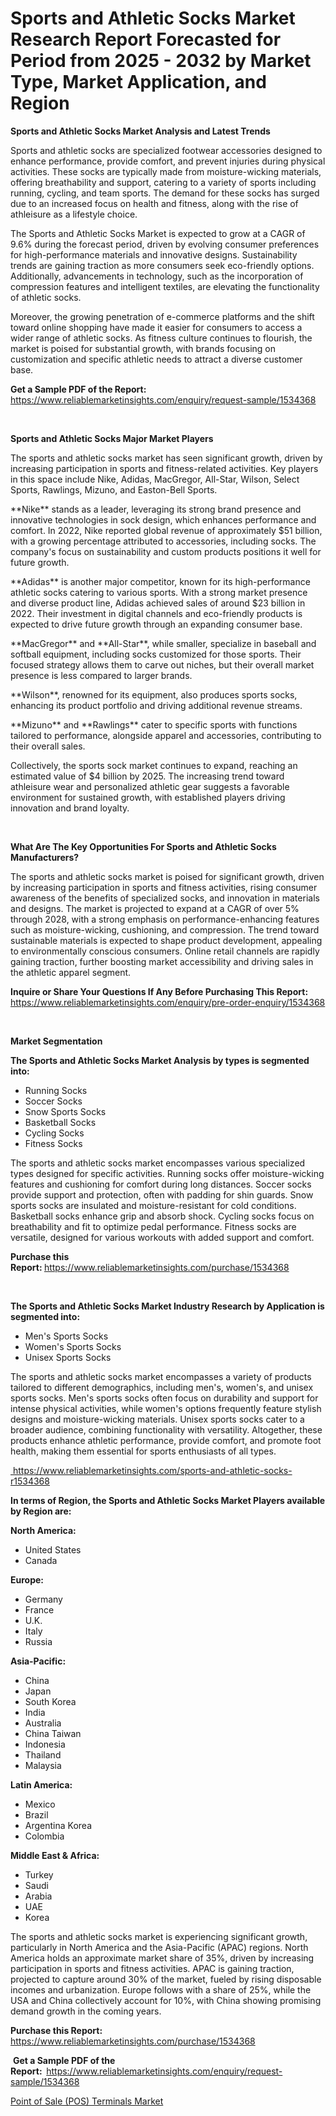 <p><h1>Sports and Athletic Socks Market Research Report Forecasted for Period from 2025 -  2032 by Market Type, Market Application, and Region</h1></p><p><strong>Sports and Athletic Socks Market Analysis and Latest Trends</strong></p>
<p><p>Sports and athletic socks are specialized footwear accessories designed to enhance performance, provide comfort, and prevent injuries during physical activities. These socks are typically made from moisture-wicking materials, offering breathability and support, catering to a variety of sports including running, cycling, and team sports. The demand for these socks has surged due to an increased focus on health and fitness, along with the rise of athleisure as a lifestyle choice.</p><p>The Sports and Athletic Socks Market is expected to grow at a CAGR of 9.6% during the forecast period, driven by evolving consumer preferences for high-performance materials and innovative designs. Sustainability trends are gaining traction as more consumers seek eco-friendly options. Additionally, advancements in technology, such as the incorporation of compression features and intelligent textiles, are elevating the functionality of athletic socks. </p><p>Moreover, the growing penetration of e-commerce platforms and the shift toward online shopping have made it easier for consumers to access a wider range of athletic socks. As fitness culture continues to flourish, the market is poised for substantial growth, with brands focusing on customization and specific athletic needs to attract a diverse customer base.</p></p>
<p><strong>Get a Sample PDF of the Report:&nbsp;</strong> <a href="https://www.reliablemarketinsights.com/enquiry/request-sample/1534368?utm_campaign=2454&utm_medium=2&utm_source=Github&utm_content=ia&utm_term=05042025&utm_id=sports-and-athletic-socks">https://www.reliablemarketinsights.com/enquiry/request-sample/1534368</a></p>
<p>&nbsp;</p>
<p><strong>Sports and Athletic Socks Major Market Players</strong></p>
<p><p>The sports and athletic socks market has seen significant growth, driven by increasing participation in sports and fitness-related activities. Key players in this space include Nike, Adidas, MacGregor, All-Star, Wilson, Select Sports, Rawlings, Mizuno, and Easton-Bell Sports.</p><p>**Nike** stands as a leader, leveraging its strong brand presence and innovative technologies in sock design, which enhances performance and comfort. In 2022, Nike reported global revenue of approximately $51 billion, with a growing percentage attributed to accessories, including socks. The company's focus on sustainability and custom products positions it well for future growth.  </p><p>**Adidas** is another major competitor, known for its high-performance athletic socks catering to various sports. With a strong market presence and diverse product line, Adidas achieved sales of around $23 billion in 2022. Their investment in digital channels and eco-friendly products is expected to drive future growth through an expanding consumer base.</p><p>**MacGregor** and **All-Star**, while smaller, specialize in baseball and softball equipment, including socks customized for those sports. Their focused strategy allows them to carve out niches, but their overall market presence is less compared to larger brands.</p><p>**Wilson**, renowned for its equipment, also produces sports socks, enhancing its product portfolio and driving additional revenue streams. </p><p>**Mizuno** and **Rawlings** cater to specific sports with functions tailored to performance, alongside apparel and accessories, contributing to their overall sales.</p><p>Collectively, the sports sock market continues to expand, reaching an estimated value of $4 billion by 2025. The increasing trend toward athleisure wear and personalized athletic gear suggests a favorable environment for sustained growth, with established players driving innovation and brand loyalty.</p></p>
<p>&nbsp;</p>
<p><strong>What Are The Key Opportunities For Sports and Athletic Socks Manufacturers?</strong></p>
<p><p>The sports and athletic socks market is poised for significant growth, driven by increasing participation in sports and fitness activities, rising consumer awareness of the benefits of specialized socks, and innovation in materials and designs. The market is projected to expand at a CAGR of over 5% through 2028, with a strong emphasis on performance-enhancing features such as moisture-wicking, cushioning, and compression. The trend toward sustainable materials is expected to shape product development, appealing to environmentally conscious consumers. Online retail channels are rapidly gaining traction, further boosting market accessibility and driving sales in the athletic apparel segment.</p></p>
<p><strong>Inquire or Share Your Questions If Any Before Purchasing This Report:</strong> <a href="https://www.reliablemarketinsights.com/enquiry/pre-order-enquiry/1534368?utm_campaign=2454&utm_medium=2&utm_source=Github&utm_content=ia&utm_term=05042025&utm_id=sports-and-athletic-socks">https://www.reliablemarketinsights.com/enquiry/pre-order-enquiry/1534368</a></p>
<p>&nbsp;</p>
<p><strong>Market Segmentation</strong></p>
<p><strong>The Sports and Athletic Socks Market Analysis by types is segmented into:</strong></p>
<p><ul><li>Running Socks</li><li>Soccer Socks</li><li>Snow Sports Socks</li><li>Basketball Socks</li><li>Cycling Socks</li><li>Fitness Socks</li></ul></p>
<p><p>The sports and athletic socks market encompasses various specialized types designed for specific activities. Running socks offer moisture-wicking features and cushioning for comfort during long distances. Soccer socks provide support and protection, often with padding for shin guards. Snow sports socks are insulated and moisture-resistant for cold conditions. Basketball socks enhance grip and absorb shock. Cycling socks focus on breathability and fit to optimize pedal performance. Fitness socks are versatile, designed for various workouts with added support and comfort.</p></p>
<p><strong>Purchase this Report:&nbsp;</strong><a href="https://www.reliablemarketinsights.com/purchase/1534368?utm_campaign=2454&utm_medium=2&utm_source=Github&utm_content=ia&utm_term=05042025&utm_id=sports-and-athletic-socks">https://www.reliablemarketinsights.com/purchase/1534368</a></p>
<p>&nbsp;</p>
<p><strong>The Sports and Athletic Socks Market Industry Research by Application is segmented into:</strong></p>
<p><ul><li>Men's Sports Socks</li><li>Women's Sports Socks</li><li>Unisex Sports Socks</li></ul></p>
<p><p>The sports and athletic socks market encompasses a variety of products tailored to different demographics, including men's, women's, and unisex sports socks. Men's sports socks often focus on durability and support for intense physical activities, while women's options frequently feature stylish designs and moisture-wicking materials. Unisex sports socks cater to a broader audience, combining functionality with versatility. Altogether, these products enhance athletic performance, provide comfort, and promote foot health, making them essential for sports enthusiasts of all types.</p></p>
<p><a href="https://www.reliablemarketinsights.com/sports-and-athletic-socks-r1534368?utm_campaign=2454&utm_medium=2&utm_source=Github&utm_content=ia&utm_term=05042025&utm_id=sports-and-athletic-socks">&nbsp;https://www.reliablemarketinsights.com/sports-and-athletic-socks-r1534368</a></p>
<p><strong>In terms of Region, the Sports and Athletic Socks Market Players available by Region are:</strong></p>
<p>
    <p> <strong> North America: </strong>
        <ul>
            <li>United States</li>
            <li>Canada</li>
        </ul>
        </p> 
    <p> <strong> Europe: </strong>
        <ul>
            <li>Germany</li>
            <li>France</li>
            <li>U.K.</li>
            <li>Italy</li>
            <li>Russia</li>
        </ul>
        </p> 
    <p> <strong> Asia-Pacific: </strong>
        <ul>
            <li>China</li>
            <li>Japan</li>
            <li>South Korea</li>
            <li>India</li>
            <li>Australia</li>
            <li>China Taiwan</li>
            <li>Indonesia</li>
            <li>Thailand</li>
            <li>Malaysia</li>
        </ul>
        </p> 
    <p> <strong> Latin America: </strong>
        <ul>
            <li>Mexico</li>
            <li>Brazil</li>
            <li>Argentina Korea</li>
            <li>Colombia</li>
        </ul>
        </p> 
    <p> <strong> Middle East & Africa: </strong>
        <ul>
            <li>Turkey</li>
            <li>Saudi</li>
            <li>Arabia</li>
            <li>UAE</li>
            <li>Korea</li>
        </ul>
    </p>
    </p>
<p><p>The sports and athletic socks market is experiencing significant growth, particularly in North America and the Asia-Pacific (APAC) regions. North America holds an approximate market share of 35%, driven by increasing participation in sports and fitness activities. APAC is gaining traction, projected to capture around 30% of the market, fueled by rising disposable incomes and urbanization. Europe follows with a share of 25%, while the USA and China collectively account for 10%, with China showing promising demand growth in the coming years.</p></p>
<p><strong>Purchase this Report: </strong><a href="https://www.reliablemarketinsights.com/purchase/1534368?utm_campaign=2454&utm_medium=2&utm_source=Github&utm_content=ia&utm_term=05042025&utm_id=sports-and-athletic-socks">https://www.reliablemarketinsights.com/purchase/1534368</a></p>
<p>&nbsp;<strong>Get a Sample PDF of the Report:&nbsp;&nbsp;</strong><a href="https://www.reliablemarketinsights.com/enquiry/request-sample/1534368?utm_campaign=2454&utm_medium=2&utm_source=Github&utm_content=ia&utm_term=05042025&utm_id=sports-and-athletic-socks">https://www.reliablemarketinsights.com/enquiry/request-sample/1534368</a></p>
<p><strong></strong></p>
<p><p><a href="https://github.com/OlenFleming68/Market-Research-Report-List-1/blob/main/point-of-sale-pos-terminals-market.md?utm_campaign=2454&utm_medium=2&utm_source=Github&utm_content=ia&utm_term=05042025&utm_id=sports-and-athletic-socks">Point of Sale (POS) Terminals Market</a></p></p>